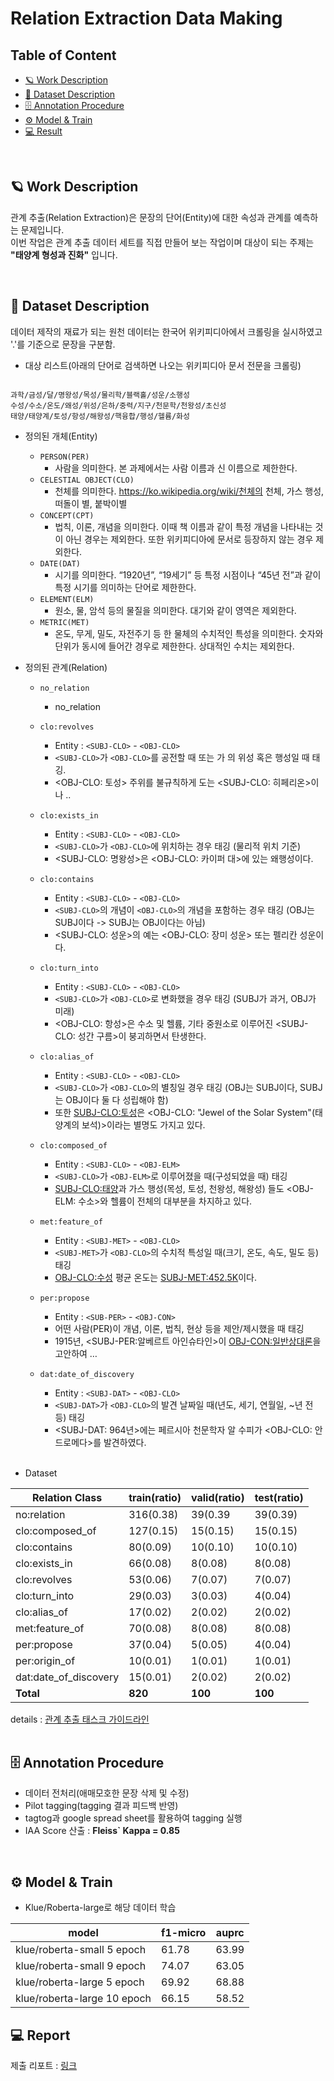 # Relation Extraction Data Making

## Table of Content

* [🪐 Work Description](#Work)
* [💾 Dataset Description](#dataset)
* [🗄 Annotation Procedure](#-annotation-procedure-)
* [⚙️ Model & Train](#%EF%B8%8F-model--train)
* [💻 Result](#Result)

</br>

## 🪐 Work Description <a name='Work'></a>

관계 추출(Relation Extraction)은 문장의 단어(Entity)에 대한 속성과 관계를 예측하는 문제입니다. <br>
이번 작업은 관계 추출 데이터 세트를 직접 만들어 보는 작업이며 대상이 되는 주제는 **"태양계 형성과 진화"** 입니다.

</br>

## 💾 Dataset Description <a name='dataset'></a>
데이터 제작의 재료가 되는 원천 데이터는 한국어 위키피디아에서 크롤링을 실시하였고 '.'를 기준으로 문장을 구분함. <br>

* 대상 리스트(아래의 단어로 검색하면 나오는 위키피디아 문서 전문을 크롤링)
<pre><code>
과학/금성/달/명왕성/목성/물리학/블랙홀/성운/소행성
수성/수소/온도/왜성/위성/은하/중력/지구/천문학/천왕성/초신성
태양/태양계/토성/항성/해왕성/핵융합/행성/헬륨/화성
</code></pre>

* 정의된 개체(Entity)
  - `PERSON(PER)` 
    - 사람을 의미한다. 본 과제에서는 사람 이름과 신 이름으로 제한한다.
  - `CELESTIAL OBJECT(CLO)`
    - 천체를 의미한다. https://ko.wikipedia.org/wiki/천체의 천체, 가스 행성,떠돌이 별, 붙박이별
  - `CONCEPT(CPT)`
    - 법칙, 이론, 개념을 의미한다. 이때 책 이름과 같이 특정 개념을 나타내는 것이 아닌 경우는 제외한다. 또한 위키피디아에 문서로 등장하지 않는 경우 제외한다.
  - `DATE(DAT)`
    - 시기를 의미한다. “1920년”, “19세기” 등 특정 시점이나 “45년 전”과 같이 특정 시기를 의미하는 단어로 제한한다.
  - `ELEMENT(ELM)` 
    - 원소, 물, 암석 등의 물질을 의미한다. 대기와 같이 영역은 제외한다.
  - `METRIC(MET)` 
    - 온도, 무게, 밀도, 자전주기 등 한 물체의 수치적인 특성을 의미한다. 숫자와 단위가 동시에 들어간 경우로 제한한다. 상대적인 수치는 제외한다.
 
 * 정의된 관계(Relation)
    - `no_relation`
      - no_relation
    - `clo:revolves`
      - Entity :  `<SUBJ-CLO>` - `<OBJ-CLO>`
      - `<SUBJ-CLO>`가 `<OBJ-CLO>`를 공전할 때 또는 <SUBJ-CLO>가 <OBJ-CLO>의 위성 혹은 행성일 때 태깅. 
      - <OBJ-CLO: 토성> 주위를 불규칙하게 도는 <SUBJ-CLO: 히페리온>이나 ..
  
    - `clo:exists_in`
      - Entity :  `<SUBJ-CLO>` - `<OBJ-CLO>`
      - `<SUBJ-CLO>`가 `<OBJ-CLO>`에 위치하는 경우 태깅 (물리적 위치 기준)
      - <SUBJ-CLO: 명왕성>은 <OBJ-CLO: 카이퍼 대>에 있는 왜행성이다.
  
    - `clo:contains`
      - Entity :  `<SUBJ-CLO>` - `<OBJ-CLO>`
      - `<SUBJ-CLO>`의 개념이 `<OBJ-CLO>`의 개념을 포함하는 경우 태깅 (OBJ는 SUBJ이다 -> SUBJ는 OBJ이다는 아님)
      - <SUBJ-CLO: 성운>의 예는 <OBJ-CLO: 장미 성운> 또는 펠리칸 성운이다.

    - `clo:turn_into`
      - Entity :  `<SUBJ-CLO>` - `<OBJ-CLO>`
      - `<SUBJ-CLO>`가 `<OBJ-CLO>`로 변화했을 경우 태깅 (SUBJ가 과거, OBJ가 미래)
      - <OBJ-CLO: 항성>은 수소 및 헬륨, 기타 중원소로 이루어진 <SUBJ-CLO: 성간 구름>이 붕괴하면서 탄생한다.

    - `clo:alias_of`
      - Entity :  `<SUBJ-CLO>` - `<OBJ-CLO>`
      - `<SUBJ-CLO>`가 `<OBJ-CLO>`의 별칭일 경우 태깅 (OBJ는 SUBJ이다, SUBJ는 OBJ이다 둘 다 성립해야 함)
      - 또한 <SUBJ-CLO:토성>은 <OBJ-CLO: "Jewel of the Solar System"(태양계의 보석)>이라는 별명도 가지고 있다.
  
    - `clo:composed_of`
      - Entity :  `<SUBJ-CLO>` - `<OBJ-ELM>`
      - `<SUBJ-CLO>`가 `<OBJ-ELM>`로 이루어졌을 때(구성되었을 때) 태깅
      - <SUBJ-CLO:태양>과 가스 행성(목성, 토성, 천왕성, 해왕성) 들도 <OBJ-ELM: 수소>와 헬륨이 전체의 대부분을 차지하고 있다.
  
    - `met:feature_of`
      - Entity :  `<SUBJ-MET>` - `<OBJ-CLO>`
      - `<SUBJ-MET>`가 `<OBJ-CLO>`의 수치적 특성일 때(크기, 온도, 속도, 밀도 등) 태깅
      - <OBJ-CLO:수성> 평균 온도는 <SUBJ-MET:452.5K>이다.
  
    - `per:propose`
      - Entity :  `<SUB-PER>` - `<OBJ-CON>`
      - 어떤 사람(PER)이 개념, 이론, 법칙, 현상 등을 제안/제시했을 때 태깅
      - 1915년, <SUBJ-PER:알베르트 아인슈타인>이 <OBJ-CON:일반상대론>을 고안하여 …
 
    - `dat:date_of_discovery`
      - Entity :  `<SUBJ-DAT>` - `<OBJ-CLO>`
      - `<SUBJ-DAT>`가 `<OBJ-CLO>`의 발견 날짜일 때(년도, 세기, 연월일, ~년 전 등) 태깅
      - <SUBJ-DAT: 964년>에는 페르시아 천문학자 알 수피가 <OBJ-CLO: 안드로메다>를 발견하였다.</br></br>
      
  - Dataset

| Relation Class            | train(ratio)                    |valid(ratio)    | test(ratio) |
| ------------------ | ----------------------- |-------|--------------- |
| no:relation | 316(0.38)|39(0.39 |39(0.39) |
| clo:composed_of |127(0.15) |15(0.15) |15(0.15) |
| clo:contains | 80(0.09)|10(0.10) |10(0.10) |
| clo:exists_in |66(0.08) |8(0.08) |8(0.08) |
| clo:revolves |53(0.06) |7(0.07)|7(0.07)|
| clo:turn_into |29(0.03) |3(0.03)|4(0.04)|
| clo:alias_of | 17(0.02)|2(0.02)|2(0.02)|
| met:feature_of | 70(0.08)|8(0.08)|8(0.08)|
| per:propose |37(0.04) |5(0.05) |4(0.04)|
| per:origin_of | 10(0.01)|1(0.01)|1(0.01)|
| dat:date_of_discovery | 15(0.01)|2(0.02)|2(0.02)|
| **Total**|**820**|**100**|**100**|

  details : [관계 추출 태스크 가이드라인](https://github.com/boostcampaitech4lv23nlp1/level2_dataannotation_nlp-level2-nlp-05/blob/main/files/NLP-05%EC%A1%B0%20KLUE-RE%20%EA%B4%80%EA%B3%84%20%EC%B6%94%EC%B6%9C%20%ED%83%9C%EC%8A%A4%ED%81%AC%20%EA%B0%80%EC%9D%B4%EB%93%9C%EB%9D%BC%EC%9D%B8.docx.pdf)
<br><br>

## 🗄 Annotation Procedure <a name='Procedure'></a>
  - 데이터 전처리(애매모호한 문장 삭제 및 수정)
  - Pilot tagging(tagging 결과 피드백 반영)
  - tagtog과 google spread sheet를 활용하여 tagging 실행
  - IAA Score 산출 : **Fleiss` Kappa = 0.85**
<br>

## ⚙️ Model & Train<a name='Model'></a>

  - Klue/Roberta-large로 해당 데이터 학습
  
  | model            | f1-micro                   |auprc    |
| ------------------ | ----------------------- |-------|
| klue/roberta-small 5 epoch| 61.78 | 63.99 |
| klue/roberta-small 9 epoch | 74.07 | 63.05 |
| klue/roberta-large 5 epoch| 69.92 | 68.88 |
| klue/roberta-large 10 epoch| 66.15 | 58.52 |


## 💻 Report <a name='Result'></a>

  제출 리포트 : [링크](https://github.com/boostcampaitech4lv23nlp1/level2_dataannotation_nlp-level2-nlp-05/blob/main/guideline/%EB%8D%B0%EC%9D%B4%ED%84%B0%EC%A0%9C%EC%9E%91_NLP_%ED%8C%80%20%EB%A6%AC%ED%8F%AC%ED%8A%B8_5%EC%A1%B0.pdf)
<br><br>
